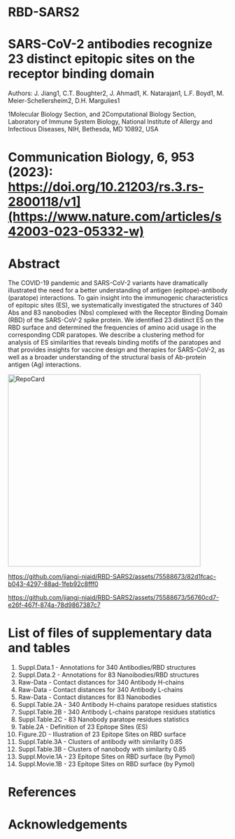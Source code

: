 # RBD-SARS2

# SARS-CoV-2 antibodies recognize 23 distinct epitopic sites on the receptor binding domain

Authors: J. Jiang1, C.T. Boughter2, J. Ahmad1, K. Natarajan1, L.F. Boyd1, M. Meier-Schellersheim2, D.H. Margulies1

1Molecular Biology Section, and 2Computational Biology Section, Laboratory of Immune System Biology, National Institute of Allergy and Infectious Diseases, NIH, Bethesda, MD 10892, USA

# Communication Biology, 6, 953 (2023):  https://doi.org/10.21203/rs.3.rs-2800118/v1](https://www.nature.com/articles/s42003-023-05332-w)

# Abstract
The COVID-19 pandemic and SARS-CoV-2 variants have dramatically illustrated the need for a better understanding of antigen (epitope)-antibody (paratope) interactions. To gain insight into the immunogenic characteristics of epitopic sites (ES), we systematically investigated the structures of 340 Abs and 83 nanobodies (Nbs) complexed with the Receptor Binding Domain (RBD) of the SARS-CoV-2 spike protein. We identified 23 distinct ES on the RBD surface and determined the frequencies of amino acid usage in the corresponding CDR paratopes. We describe a clustering method for analysis of ES similarities that reveals binding motifs of the paratopes and that provides insights for vaccine design and therapies for SARS-CoV-2, as well as a broader understanding of the structural basis of Ab-protein antigen (Ag) interactions.

<img width="440" alt="RepoCard" src="https://github.com/jiangj-niaid/RBD-SARS2/assets/75588673/7d5ed76b-95b0-4ddf-acb0-35d306fe2e68">

https://github.com/jiangj-niaid/RBD-SARS2/assets/75588673/82d1fcac-b043-4297-88ad-1feb92c8fff0

https://github.com/jiangj-niaid/RBD-SARS2/assets/75588673/56760cd7-e26f-467f-874a-78d9867387c7

# List of files of supplementary data and tables

01.	Suppl.Data.1 - Annotations for 340 Antibodies/RBD structures
02.	Suppl.Data.2 - Annotations for 83 Nanoibodies/RBD structures
03.	Raw-Data - Contact distances for 340 Antibody H-chains
03.	Raw-Data - Contact distances for 340 Antibody L-chains
04.	Raw-Data - Contact distances for 83 Nanobodies
05. Suppl.Table.2A - 340 Antibody H-chains paratope residues statistics
05. Suppl.Table.2B - 340 Antibody L-chains paratope residues statistics
06. Suppl.Table.2C - 83 Nanobody paratope residues statistics
07. Table.2A - Definition of 23 Epitope Sites (ES)
08. Figure.2D - Illustration of 23 Epitope Sites on RBD surface
09. Suppl.Table.3A - Clusters of antibody with similarity 0.85
10. Suppl.Table.3B - Clusters of nanobody with similarity 0.85
11. Suppl.Movie.1A - 23 Epitope Sites on RBD surface (by Pymol)
12. Suppl.Movie.1B - 23 Epitope Sites on RBD surface (by Pymol)



# References


# Acknowledgements
